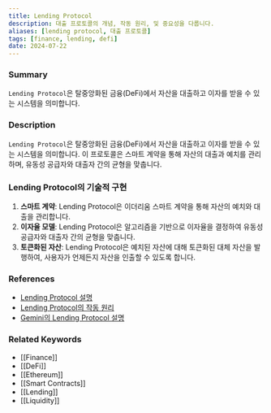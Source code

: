 ```yaml
---
title: Lending Protocol
description: 대출 프로토콜의 개념, 작동 원리, 및 중요성을 다룹니다.
aliases: [lending protocol, 대출 프로토콜]
tags: [finance, lending, defi]
date: 2024-07-22
---
```

### Summary

`Lending Protocol`은 탈중앙화된 금융(DeFi)에서 자산을 대출하고 이자를 받을 수 있는 시스템을 의미합니다.

### Description

`Lending Protocol`은 탈중앙화된 금융(DeFi)에서 자산을 대출하고 이자를 받을 수 있는 시스템을 의미합니다. 이 프로토콜은 스마트 계약을 통해 자산의 대출과 예치를 관리하며, 유동성 공급자와 대출자 간의 균형을 맞춥니다.

### Lending Protocol의 기술적 구현

1. **스마트 계약**: Lending Protocol은 이더리움 스마트 계약을 통해 자산의 예치와 대출을 관리합니다.
2. **이자율 모델**: Lending Protocol은 알고리즘을 기반으로 이자율을 결정하여 유동성 공급자와 대출자 간의 균형을 맞춥니다.
3. **토큰화된 자산**: Lending Protocol은 예치된 자산에 대해 토큰화된 대체 자산을 발행하여, 사용자가 언제든지 자산을 인출할 수 있도록 합니다.

### References

- [Lending Protocol 설명](https://en.wikipedia.org/wiki/Lending_protocol)
- [Lending Protocol의 작동 원리](https://www.investopedia.com/terms/l/lending-protocol.asp)
- [Gemini의 Lending Protocol 설명](https://www.gemini.com/cryptopedia/search?query=lending-protocol)

### Related Keywords

- [[Finance]]
- [[DeFi]]
- [[Ethereum]]
- [[Smart Contracts]]
- [[Lending]]
- [[Liquidity]]
